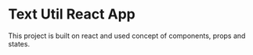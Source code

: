 # Text Util React App

This project is built on react and used concept of components, props and states.